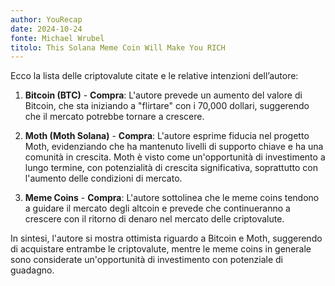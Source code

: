 ```yaml
---
author: YouRecap
date: 2024-10-24
fonte: Michael Wrubel
titolo: This Solana Meme Coin Will Make You RICH
---
```


Ecco la lista delle criptovalute citate e le relative intenzioni dell’autore:

1. **Bitcoin (BTC)** - **Compra**: L'autore prevede un aumento del valore di Bitcoin, che sta iniziando a "flirtare" con i 70,000 dollari, suggerendo che il mercato potrebbe tornare a crescere.

2. **Moth (Moth Solana)** - **Compra**: L'autore esprime fiducia nel progetto Moth, evidenziando che ha mantenuto livelli di supporto chiave e ha una comunità in crescita. Moth è visto come un'opportunità di investimento a lungo termine, con potenzialità di crescita significativa, soprattutto con l'aumento delle condizioni di mercato.

3. **Meme Coins** - **Compra**: L'autore sottolinea che le meme coins tendono a guidare il mercato degli altcoin e prevede che continueranno a crescere con il ritorno di denaro nel mercato delle criptovalute.

In sintesi, l'autore si mostra ottimista riguardo a Bitcoin e Moth, suggerendo di acquistare entrambe le criptovalute, mentre le meme coins in generale sono considerate un'opportunità di investimento con potenziale di guadagno.
